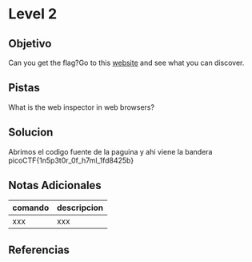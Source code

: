 # Level 2
## Objetivo
Can you get the flag?Go to this [website](http://saturn.picoctf.net:49699/) and see what you can discover.
## Pistas
What is the web inspector in web browsers?
## Solucion
Abrimos el codigo fuente de la paguina y ahi viene la bandera 
picoCTF{1n5p3t0r_0f_h7ml_1fd8425b}
## Notas Adicionales
|comando|descripcion|
|-------|-----------|
|xxx|xxx|
## Referencias